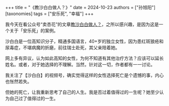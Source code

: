+++
title = "《教沙白白做人？》"
date = 2024-10-23
authors = ["孙旭阳"]
[taxonomies] 
tags = ["安乐死", "幸福"]
+++

我今天在看公众号“卖杏花”的文章[教沙白白做人？](https://mp.weixin.qq.com/s/hBJNJ3HR67CF4tiCWhC2lQ)，之所以感兴趣，是因为这是一个关于「安乐死」的案例。

沙白白是一位高知识分子，精通多国语言，40+岁的独立女性，因为患红斑狼疮和尿毒症，不堪病魔的折磨，前往瑞士赴死，其父亲陪着她。

网上多有异议，认为如此高知的女性，为何不知道有其他治疗方法？应该可以延长姓名。或者，对于她选择的不理解。当然，针对这一切，作者都有一一讨论。

我关注了【沙白白】的视频号，确实觉得这样的女性选择死亡是个遗憾的事，内心也怅然若失。

但她的死亡，让我重新思考了自己的人生。我是否过着值得过的一生呢？她至少认为自己过了值得过的一生。
